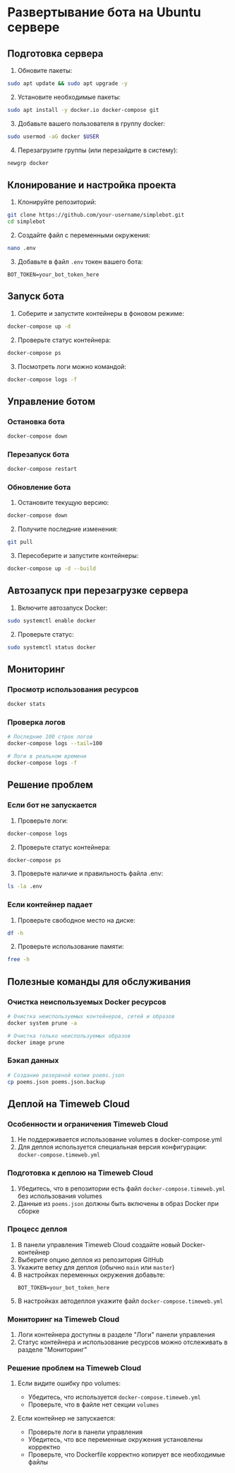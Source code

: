 # Развертывание бота на Ubuntu сервере

## Подготовка сервера

1. Обновите пакеты:
```bash
sudo apt update && sudo apt upgrade -y
```

2. Установите необходимые пакеты:
```bash
sudo apt install -y docker.io docker-compose git
```

3. Добавьте вашего пользователя в группу docker:
```bash
sudo usermod -aG docker $USER
```

4. Перезагрузите группы (или перезайдите в систему):
```bash
newgrp docker
```

## Клонирование и настройка проекта

1. Клонируйте репозиторий:
```bash
git clone https://github.com/your-username/simplebot.git
cd simplebot
```

2. Создайте файл с переменными окружения:
```bash
nano .env
```

3. Добавьте в файл `.env` токен вашего бота:
```
BOT_TOKEN=your_bot_token_here
```

## Запуск бота

1. Соберите и запустите контейнеры в фоновом режиме:
```bash
docker-compose up -d
```

2. Проверьте статус контейнера:
```bash
docker-compose ps
```

3. Посмотреть логи можно командой:
```bash
docker-compose logs -f
```

## Управление ботом

### Остановка бота
```bash
docker-compose down
```

### Перезапуск бота
```bash
docker-compose restart
```

### Обновление бота

1. Остановите текущую версию:
```bash
docker-compose down
```

2. Получите последние изменения:
```bash
git pull
```

3. Пересоберите и запустите контейнеры:
```bash
docker-compose up -d --build
```

## Автозапуск при перезагрузке сервера

1. Включите автозапуск Docker:
```bash
sudo systemctl enable docker
```

2. Проверьте статус:
```bash
sudo systemctl status docker
```

## Мониторинг

### Просмотр использования ресурсов
```bash
docker stats
```

### Проверка логов
```bash
# Последние 100 строк логов
docker-compose logs --tail=100

# Логи в реальном времени
docker-compose logs -f
```

## Решение проблем

### Если бот не запускается
1. Проверьте логи:
```bash
docker-compose logs
```

2. Проверьте статус контейнера:
```bash
docker-compose ps
```

3. Проверьте наличие и правильность файла .env:
```bash
ls -la .env
```

### Если контейнер падает
1. Проверьте свободное место на диске:
```bash
df -h
```

2. Проверьте использование памяти:
```bash
free -h
```

## Полезные команды для обслуживания

### Очистка неиспользуемых Docker ресурсов
```bash
# Очистка неиспользуемых контейнеров, сетей и образов
docker system prune -a

# Очистка только неиспользуемых образов
docker image prune
```

### Бэкап данных
```bash
# Создание резервной копии poems.json
cp poems.json poems.json.backup
```

## Деплой на Timeweb Cloud

### Особенности и ограничения Timeweb Cloud
1. Не поддерживается использование volumes в docker-compose.yml
2. Для деплоя используется специальная версия конфигурации: `docker-compose.timeweb.yml`

### Подготовка к деплою на Timeweb Cloud

1. Убедитесь, что в репозитории есть файл `docker-compose.timeweb.yml` без использования volumes
2. Данные из `poems.json` должны быть включены в образ Docker при сборке

### Процесс деплоя

1. В панели управления Timeweb Cloud создайте новый Docker-контейнер
2. Выберите опцию деплоя из репозитория GitHub
3. Укажите ветку для деплоя (обычно `main` или `master`)
4. В настройках переменных окружения добавьте:
   ```
   BOT_TOKEN=your_bot_token_here
   ```
5. В настройках автодеплоя укажите файл `docker-compose.timeweb.yml`

### Мониторинг на Timeweb Cloud

1. Логи контейнера доступны в разделе "Логи" панели управления
2. Статус контейнера и использование ресурсов можно отслеживать в разделе "Мониторинг"

### Решение проблем на Timeweb Cloud

1. Если видите ошибку про volumes:
   - Убедитесь, что используется `docker-compose.timeweb.yml`
   - Проверьте, что в файле нет секции `volumes`

2. Если контейнер не запускается:
   - Проверьте логи в панели управления
   - Убедитесь, что все переменные окружения установлены корректно
   - Проверьте, что Dockerfile корректно копирует все необходимые файлы 
